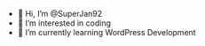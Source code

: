 - 👋 Hi, I’m @SuperJan92
- 👀 I’m interested in coding
- 🌱 I’m currently learning WordPress Development 

<!---
SuperJan92/SuperJan92 is a ✨ special ✨ repository because its `README.md` (this file) appears on your GitHub profile.
You can click the Preview link to take a look at your changes.
--->

